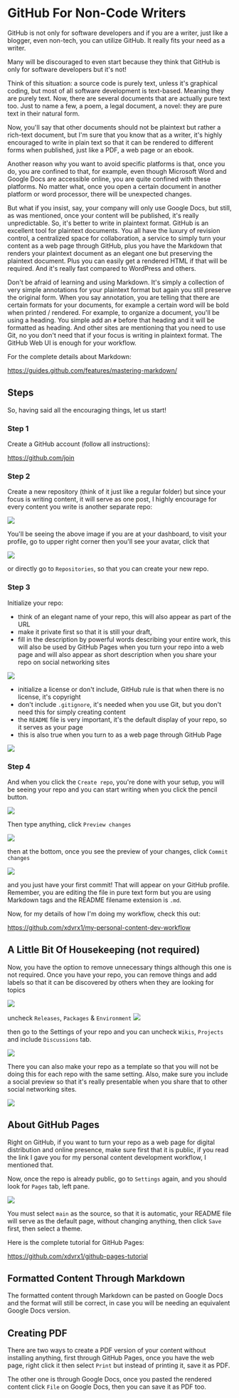 # GitHub For Non-Code Writers
GitHub is not only for software developers and if you 
are a writer, just like a blogger, even non-tech, 
you can utilize GitHub. It really fits your need
as a writer. 

Many will be discouraged to even start because
they think that GitHub is only for software
developers but it's not!

Think of this situation: a source code is purely
text, unless it's graphical coding, but most
of all software development is text-based.
Meaning they are purely text. Now, there are 
several documents that are actually pure text
too. Just to name a few, a poem, a legal document, 
a novel: they are pure text in their natural form.

Now, you'll say that other documents should not
be plaintext but rather a rich-text document, but
I'm sure that you know that as a writer, it's 
highly encouraged to write in plain text
so that it can be rendered to different 
forms when published, just like a PDF, 
a web page or an ebook. 

Another reason why you want to avoid specific
platforms is that, once you do, you
are confined to that, for example, even
though Microsoft Word and Google Docs 
are accessible online, you are quite confined
with these platforms. No matter what,
once you open a certain document in another
platform or word processor, there will be 
unexpected changes. 

But what if you insist, say, your company
will only use Google Docs, but still, 
as was mentioned, once your content
will be published, it's really unpredictable.
So, it's better to write in plaintext format.
GitHub is an excellent tool for plaintext
documents. You all have the luxury of
revision control, a centralized space
for collaboration, a service
to simply turn your content 
as a web page through GitHub,
plus you have the Markdown that renders
your plaintext document 
as an elegant one but preserving the 
plaintext document. Plus you can easily
get a rendered HTML if that will be
required. And it's really fast
compared to WordPress and others.

Don't be afraid of learning and using
Markdown. It's simply a collection of very 
simple annotations for
your plaintext format but again you
still preserve the original form.
When you say annotation, you
are telling that there are certain 
formats for your documents, for example
a certain word will be bold when printed
/ rendered. For example, to organize
a document, you'll be using a heading.
You simple add an `#` before that heading
and it will be formatted as heading.
And other sites are mentioning that
you need to use Git, no you don't
need that if your focus is writing in
plaintext format. The GitHub Web UI 
is enough for your workflow. 

For the complete details about Markdown:

<https://guides.github.com/features/mastering-markdown/>

## Steps
So, having said all the encouraging
things, let us start!

### Step 1
Create a GitHub account (follow
all instructions):

<https://github.com/join> 

### Step 2
Create a new repository (think
of it just like a regular folder)
but since your focus is writing
content, it will serve as one 
post, I highly encourage for 
every content you write is another
separate repo:

<kbd><img src="https://user-images.githubusercontent.com/47092464/115100729-10fbf280-9f71-11eb-94dc-7e30dd761284.png" /></kbd>

You'll be seeing the above image if 
you are at your dashboard, to visit
your profile, go to upper right corner
then you'll see your avatar, click that

<kbd><img src="https://user-images.githubusercontent.com/47092464/115100732-15c0a680-9f71-11eb-819d-87434abac467.png" /></kbd>

or directly go to `Repositories`,
so that you can create your new repo.

### Step 3
Initialize your repo:
- think of an elegant name of your repo, this will also
appear as part of the URL 
- make it private first so that it is still your draft, 
- fill in the description by powerful words describing
your entire work, this will also be used by GitHub Pages
when you turn your repo into a web page and
will also appear as short description when you share
your repo on social networking sites

<kbd><img src="https://user-images.githubusercontent.com/47092464/115019416-c4ba9f00-9eeb-11eb-98ad-55295af0057a.png" /></kbd>

- initialize a license or don't include, GitHub rule is that
when there is no license, it's copyright
- don't include `.gitignore`, it's needed when
you use Git, but you don't need this for simply
creating content
- the `README` file is very important, it's
the default display of your repo, so it serves
as your page
- this is also true when you turn to as a 
web page through GitHub Page 

<kbd><img src="https://user-images.githubusercontent.com/47092464/115019425-c6846280-9eeb-11eb-9f61-76cfbffd1b7d.png" /></kbd>

### Step 4
And when you click the `Create repo`, you're
done with your setup, you will be seeing
your repo and you can start writing
when you click the pencil button.

<kbd><img src="https://user-images.githubusercontent.com/47092464/115025358-d607a980-9ef3-11eb-8fc1-c0205a9e8157.png" /></kbd>

Then type anything, click `Preview changes`

<kbd><img src="https://user-images.githubusercontent.com/47092464/115030794-110cdb80-9efa-11eb-8295-33e9528ead7e.png" /></kbd>

then at the bottom, once you see the preview
of your changes, click `Commit changes` 

<kbd><img src="https://user-images.githubusercontent.com/47092464/115030899-2da91380-9efa-11eb-9298-285ebdd7aac3.png" /></kbd>

and you just have your
first commit! That will appear on your GitHub 
profile. Remember, you are editing the file
in pure text form but you are using Markdown
tags and the README filename extension
is `.md`.

Now, for my details of how I'm doing my
workflow, check this out:

<https://github.com/xdvrx1/my-personal-content-dev-workflow>

## A Little Bit Of Housekeeping (not required)
Now, you have the option to remove unnecessary 
things although this one is not required.
Once you have your repo, you can remove things
and add labels so that it can be discovered
by others when they are looking for topics

<kbd><img src="https://user-images.githubusercontent.com/47092464/115031509-d22b5580-9efa-11eb-8076-6a82d9e1a2b2.png" /></kbd>

uncheck `Releases`, `Packages` & `Environment`
<kbd><img src="https://user-images.githubusercontent.com/47092464/115031601-f25b1480-9efa-11eb-9a4c-f37a17f04dc0.png" /></kbd>

then go to the Settings of your repo and you can uncheck
`Wikis`, `Projects` and
include `Discussions` tab. 

<kbd><img src="https://user-images.githubusercontent.com/47092464/115100066-c1b3c300-9f6c-11eb-8c96-1b74aaeb6b39.PNG" /></kbd>

There you can also
make your repo as a template so that
you will not be doing this for each repo
with the same setting.
Also, make sure you include a social preview
so that it's really presentable when you 
share that to other social networking sites.

<kbd><img src="https://user-images.githubusercontent.com/47092464/115100109-1bb48880-9f6d-11eb-8ed4-3657701e7d48.PNG" /></kbd>

## About GitHub Pages
Right on GitHub, if you want to turn your repo as a web
page for digital distribution and online presence,
make sure first that it is public, if you read
the link I gave you for my personal content
development workflow, I mentioned that.

Now, once the repo is already public,
go to `Settings` again, and you should
look for `Pages` tab, left pane.

<kbd><img src="https://user-images.githubusercontent.com/47092464/115100185-abf2cd80-9f6d-11eb-85b4-1558a7335658.png" /></kbd>

You must select `main` as the source,
so that it is automatic, your README file
will serve as the default page, without
changing anything, then click `Save` first,
then select a theme.

Here is the complete tutorial for GitHub
Pages:

<https://github.com/xdvrx1/github-pages-tutorial>

## Formatted Content Through Markdown
The formatted content through Markdown
can be pasted on Google Docs and the
format will still be correct, in case
you will be needing an equivalent 
Google Docs version.

## Creating PDF
There are two ways to create a PDF
version of your content without installing
anything, first through GitHub Pages, once
you have the web page, right click
it then select `Print` but instead of printing
it, save it as PDF.

The other one is through Google Docs,
once you pasted the rendered content
click `File` on Google Docs, then 
you can save it as PDF too.
